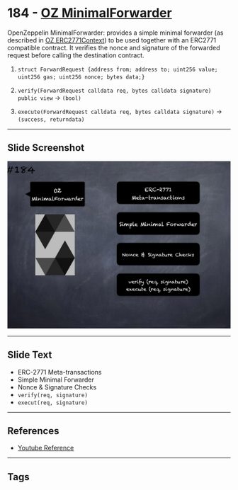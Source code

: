 # 184 - [OZ MinimalForwarder](OZ%20MinimalForwarder.md)
OpenZeppelin MinimalForwarder: provides a simple minimal forwarder (as described in [OZ ERC2771Context](OZ%20ERC2771Context.md)) to be used together with an ERC2771 compatible contract. It verifies the nonce and signature of the forwarded request before calling the destination contract.

1. `struct ForwardRequest {address from; address to; uint256 value; uint256 gas; uint256 nonce; bytes data;}`
    
2. `verify(ForwardRequest calldata req, bytes calldata signature) public view` → `(bool)`
    
3. `execute(ForwardRequest calldata req, bytes calldata signature)` → `(success, returndata)`
___
## Slide Screenshot
![184.png](../../images/3.Solidity%20201/184.png)
___
## Slide Text
- ERC-2771 Meta-transactions
- Simple Minimal Forwarder
- Nonce & Signature Checks
- `verify(req, signature)`
- `execut(req, signature)`
___
## References
- [Youtube Reference](https://youtu.be/0kx8M4u5980?t=202)
___
## Tags